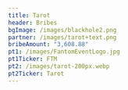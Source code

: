 ```yaml
---
title: Tarot
header: Bribes
bgImage: /images/blackhole2.png
partner: /images/tarot+text.png
bribeAmount: "3,608.88"
pt1: /images/FantomEventLogo.jpg
pt1Ticker: FTM
pt2: /images/tarot-200px.webp
pt2Ticker: Tarot
---
```


#